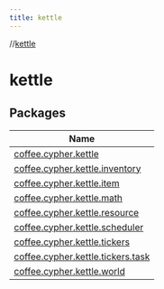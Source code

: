 ```yaml
---
title: kettle
---
```

//[kettle](index.html)



# kettle



## Packages


| Name |
|---|
| [coffee.cypher.kettle](kettle/coffee.cypher.kettle/index.html) |
| [coffee.cypher.kettle.inventory](kettle/coffee.cypher.kettle.inventory/index.html) |
| [coffee.cypher.kettle.item](kettle/coffee.cypher.kettle.item/index.html) |
| [coffee.cypher.kettle.math](kettle/coffee.cypher.kettle.math/index.html) |
| [coffee.cypher.kettle.resource](kettle/coffee.cypher.kettle.resource/index.html) |
| [coffee.cypher.kettle.scheduler](kettle/coffee.cypher.kettle.scheduler/index.html) |
| [coffee.cypher.kettle.tickers](kettle/coffee.cypher.kettle.tickers/index.html) |
| [coffee.cypher.kettle.tickers.task](kettle/coffee.cypher.kettle.tickers.task/index.html) |
| [coffee.cypher.kettle.world](kettle/coffee.cypher.kettle.world/index.html) |

